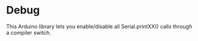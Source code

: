 # Debug
This Arduino library lets you enable/disable all Serial.printXX() calls through a compiler switch.
